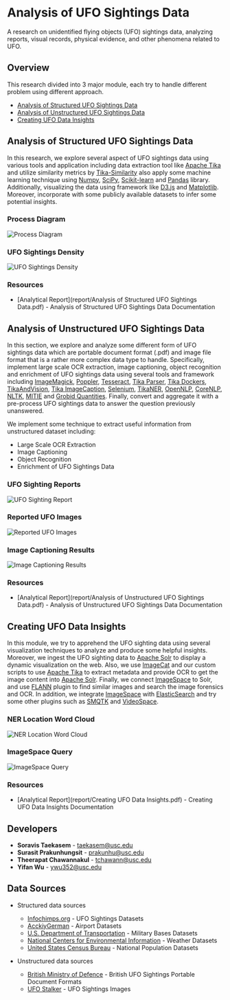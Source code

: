 # Analysis of UFO Sightings Data

A research on unidentified flying objects (UFO) sightings data, analyzing reports, visual records, physical evidence, and other phenomena related to UFO.

## Overview

This research divided into 3 major module, each try to handle different problem using different approach.

* [Analysis of Structured UFO Sightings Data](#1)
* [Analysis of Unstructured UFO Sightings Data](#2)
* [Creating UFO Data Insights](#3)

<a name="1"></a>

## Analysis of Structured UFO Sightings Data

In this research, we explore several aspect of UFO sightings data using various tools and application including data extraction tool like [Apache Tika](https://tika.apache.org) and utilize similarity metrics by [Tika-Similarity](https://github.com/chrismattmann/tika-similarity) also apply some machine learning technique using [Numpy](http://www.numpy.org), [SciPy](https://www.scipy.org), [Scikit-learn](http://scikit-learn.org/stable) and [Pandas](https://pandas.pydata.org) library. Additionally, visualizing the data using framework like [D3.js](https://d3js.org) and [Matplotlib](https://matplotlib.org). Moreover, incorporate with some publicly available datasets to infer some potential insights.

### Process Diagram

![Process Diagram](figure/figure_1.png)

### UFO Sightings Density

![UFO Sightings Density](figure/figure_2.png)

### Resources

* [Analytical Report](report/Analysis of Structured UFO Sightings Data.pdf) - Analysis of Structured UFO Sightings Data Documentation

<a name="2"></a>

## Analysis of Unstructured UFO Sightings Data

In this section, we explore and analyze some different form of UFO sightings data which are portable document format (.pdf) and image file format that is a rather more complex data type to handle. Specifically, implement large scale OCR extraction, image captioning, object recognition and enrichment of UFO sightings data using several tools and framework including [ImageMagick](https://www.imagemagick.org), [Poppler](https://poppler.freedesktop.org), [Tesseract](https://wiki.apache.org/tika/TikaOCR), [Tika Parser](https://tika.apache.org/1.1/parser.html), [Tika Dockers](https://github.com/USCDataScience/tika-dockers), [TikaAndVision](https://wiki.apache.org/tika/TikaAndVision), [Tika ImageCaption](https://wiki.apache.org/tika/ImageCaption), [Selenium](http://selenium-python.readthedocs.io), [TikaNER](https://wiki.apache.org/tika/TikaAndNER), [OpenNLP](https://opennlp.apache.org), [CoreNLP](https://stanfordnlp.github.io/CoreNLP), [NLTK](https://www.nltk.org), [MITIE](https://github.com/mit-nlp/MITIE) and [Grobid Quantities](https://github.com/kermitt2/grobid-quantities). Finally, convert and aggregate it with a pre-process UFO sightings data to answer the question previously unanswered.

We implement some technique to extract useful information from unstructured dataset including:

* Large Scale OCR Extraction
* Image Captioning
* Object Recognition
* Enrichment of UFO Sightings Data

### UFO Sighting Reports

![UFO Sighting Report](figure/figure_3.png)

### Reported UFO Images

![Reported UFO Images](figure/figure_4.png)

### Image Captioning Results

![Image Captioning Results](figure/figure_5.png)

### Resources

* [Analytical Report](report/Analysis of Unstructured UFO Sightings Data.pdf) - Analysis of Unstructured UFO Sightings Data Documentation

<a name="3"></a>

## Creating UFO Data Insights

In this module, we try to apprehend the UFO sighting data using several visualization techniques to analyze and produce some helpful insights. Moreover, we ingest the UFO sighting data to [Apache Solr](http://lucene.apache.org/solr) to display a dynamic visualization on the web. Also, we use [ImageCat](https://github.com/chrismattmann/imagecat) and our custom scripts to use [Apache Tika](https://tika.apache.org) to extract metadata and provide OCR to get the image content into [Apache Solr](http://lucene.apache.org/solr). Finally, we connect [ImageSpace](http://github.com/nasa-jpl-memex/image_space) to Solr, and use [FLANN](https://www.cs.ubc.ca/research/flann) plugin to find similar images and search the image forensics and OCR. In addition, we integrate [ImageSpace](http://github.com/nasa-jpl-memex/image_space) with [ElasticSearch](https://www.elastic.co) and try some other plugins such as [SMQTK](http://github.com/kitware/SMQTK) and [VideoSpace](https://github.com/nasa-jpl-memex/image_space/tree/master/videospace).

### NER Location Word Cloud

![NER Location Word Cloud](figure/figure_6.png)

### ImageSpace Query

![ImageSpace Query](figure/figure_7.png)

### Resources

* [Analytical Report](report/Creating UFO Data Insights.pdf) - Creating UFO Data Insights Documentation

## Developers

* **Soravis Taekasem** - taekasem@usc.edu
* **Surasit Prakunhungsit** - prakunhu@usc.edu
* **Theerapat Chawannakul** - tchawann@usc.edu
* **Yifan Wu** - ywu352@usc.edu

## Data Sources

* Structured data sources
	* [Infochimps.org](http://www.infochimps.com) - UFO Sightings Datasets
	* [AcckiyGerman](https://github.com/datasets/airport-codes) - Airport Datasets
	* [U.S. Department of Transportation](https://osav-usdot.opendata.arcgis.com) - Military Bases Datasets
	* [National Centers for Environmental Information](https://www.ncdc.noaa.gov) - Weather Datasets
	* [United States Census Bureau](https://www.census.gov/programs-surveys/popest/data/data-sets.html) - National Population Datasets

* Unstructured data sources
	* [British Ministry of Defence](http://www.theblackvault.com/documentarchive) - British UFO Sightings Portable Document Formats
	* [UFO Stalker](http://www.ufostalker.com/tag/photo) - UFO Sightings Images